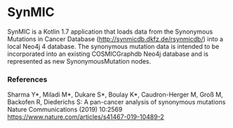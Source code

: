 # SynMIC

SynMIC is a Kotlin 1.7 application that loads data from the Synonymous Mutations
in Cancer Database (http://synmicdb.dkfz.de/rsynmicdb/) into a local Neo4j 4 database.
The synonymous mutation data is intended to be incorporated into an existing 
COSMICGraphdb Neo4j database and is represented as new SynonymousMutation nodes.

### References
Sharma Y*, Miladi M*, Dukare S*, Boulay K*, Caudron-Herger M, Groß M, Backofen R, Diederichs S: 
A pan-cancer analysis of synonymous mutations
Nature Communications (2019) 10:2569
https://www.nature.com/articles/s41467-019-10489-2